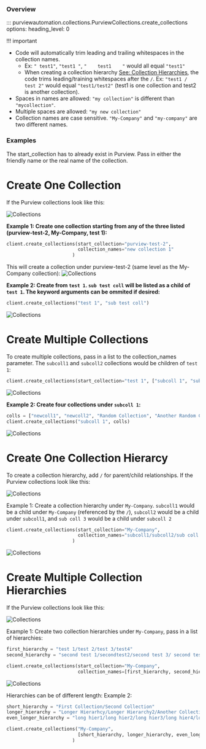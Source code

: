 ### Overview 

::: purviewautomation.collections.PurviewCollections.create_collections
    options:
        heading_level: 0

!!! important
  - Code will automatically trim leading and trailing whitespaces in the collection names. 
      - Ex: `" test1"`, `"test1 "`, `"    test1    "` would all equal `"test1"`
      - When creating a collection hierarchy [See: Collection Hierarchies](#create-one-collection-hierarcy), the code trims leading/training whitespaces after the `/`. Ex: `"test1 / test 2"` would equal `"test1/test2"` (test1 is one collection and test2 is another collection). 
  - Spaces in names are allowed: `"my collection"` is different than `"mycollection"`. 
  - Multiple spaces are allowed: `"my new collection"`  
  - Collection names are case sensitive. `"My-Company"` and `"my-company"` are two different names.

### **Examples**
The start_collection has to already exist in Purview. Pass in either the friendly name or the real name of the collection.


   

# **Create One Collection**
If the Purview collections look like this:

![Collections](../img/tutorial/create-collections/image01.png)

**Example 1: Create one collection starting from any of the three listed (purview-test-2, My-Company, test 1):**
```Python
client.create_collections(start_collection="purview-test-2", 
                          collection_names="new collection 1"
                        )
```
This will create a collection under purview-test-2 (same level as the My-Company collection):
![Collections](../img/tutorial/create-collections/image02.png)

**Example 2: Create from `test 1`. `sub test coll` will be listed as a child of `test 1`. The keyword arguments can be ommited if desired:**
```Python
client.create_collections("test 1", "sub test coll")
```
![Collections](../img/tutorial/create-collections/image03.png)


# **Create Multiple Collections**
To create multiple collections, pass in a list to the collection_names parameter. The `subcoll1` and `subcoll2` collections would be children of `test 1`:
```Python
client.create_collections(start_collection="test 1", ["subcoll 1", "subcoll2"])
```
![Collections](../img/tutorial/create-collections/image04.png)

**Example 2: Create four collections under `subcoll 1`:**
```Python
colls = ["newcoll1", "newcoll2", "Random Collection", "Another Random Collection"]
client.create_collections("subcoll 1", colls)
```
![Collections](../img/tutorial/create-collections/image05.png)


# **Create One Collection Hierarcy**
To create a collection hierarchy, add `/` for parent/child relationships.
If the Purview collections look like this:

![Collections](../img/tutorial/create-collections/image06.png)

Example 1: Create a collection hierarchy under `My-Company`. `subcoll1` would be a child under `My-Company` (referenced by the `/`), `subcoll2` would be a child under `subcoll1`, and `sub coll 3` would be a child under `subcoll 2`
```Python
client.create_collections(start_collection="My-Company", 
                          collection_names="subcoll1/subcoll2/sub coll 3"
                        )
```
![Collections](../img/tutorial/create-collections/image07.png)

# **Create Multiple Collection Hierarchies**
If the Purview collections look like this:

![Collections](../img/tutorial/create-collections/image06.png)

Example 1: Create two collection hierarchies under `My-Company`, pass in a list of hierarchies:
```Python
first_hierarchy = "test 1/test 2/test 3/test4"
second_hierarchy = "second test 1/secondtest2/second test 3/ second test4"

client.create_collections(start_collection="My-Company",
                          collection_names=[first_hierarchy, second_hierarchy])
```
![Collections](../img/tutorial/create-collections/image08.png)

Hierarchies can be of different length:
Example 2:
```Python
short_hierarchy = "First Collection/Second Collection"
longer_hierarchy = "Longer Hierarhcy/Longer Hierarchy2/Another Collection"
even_longer_hierarchy = "long hier1/long hier2/long hier3/long hier4/long hier5"

client.create_collections("My-Company", 
                          [short_hierarchy, longer_hierarchy, even_longer_hierarchy]
                        )
```

